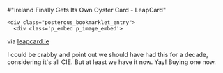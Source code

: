 #"Ireland Finally Gets Its Own Oyster Card - LeapCard"


    <div class="posterous_bookmarklet_entry">
      <div class='p_embed p_image_embed'>
<img alt="" src="https://www.leapcard.ie/_Images/leacardsProducts1.gif" />
</div>
<div class="posterous_quote_citation">via <a href="https://www.leapcard.ie/">leapcard.ie</a></div>
    <p>I could be crabby and point out we should have had this for a decade, considering it's all CIE. But at least we have it now. Yay! Buying one now.</p></div>
  